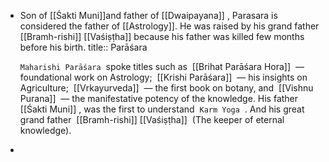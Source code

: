 - Son of  [[Śakti Muni]]and father of [[Dwaipayana]]  , Parasara is considered the father of [[Astrology]]. He was raised by his grand father [[Bramh-rishi]] [[Vaśiṣṭha]] because his father was killed few months before his birth.
  title:: Parāśara
  
  `Maharishi Parāśara`  spoke titles such as  [[Brihat Parāśara Hora]]  — foundational work on Astrology;  [[Krishi Parāśara]]  — his insights on Agriculture;  [[Vrkayurveda]]  — the first book on botany, and  [[Vishnu Purana]]  — the manifestative potency of the knowledge. His father  [[Śakti Muni]] , was the first to understand  `Karm Yoga`  . And his great grand father  [[Bramh-rishi]] [[Vaśiṣṭha]]  (The keeper of eternal knowledge).
-